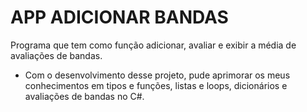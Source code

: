 # APP ADICIONAR BANDAS

Programa que tem como função adicionar, avaliar e exibir a média de avaliações de bandas.

- Com o desenvolvimento desse projeto, pude aprimorar os meus conhecimentos em tipos e funções, listas e loops, dicionários e avaliações de bandas no C#.
 
